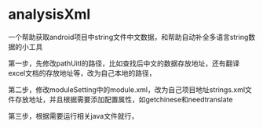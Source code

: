 # analysisXml
一个帮助获取android项目中string文件中文数据，和帮助自动补全多语言string数据的小工具

第一步，先修改pathUitl的路径，比如查找后中文的数据存放地址，还有翻译excel文档的存放地址等，改为自己本地的路径，

第二步，修改moduleSetting中的module.xml，改为自己项目地址strings.xml文件存放地址，并且根据需要添加配置属性，如getchinese和needtranslate

第三步，根据需要运行相关java文件就行，
